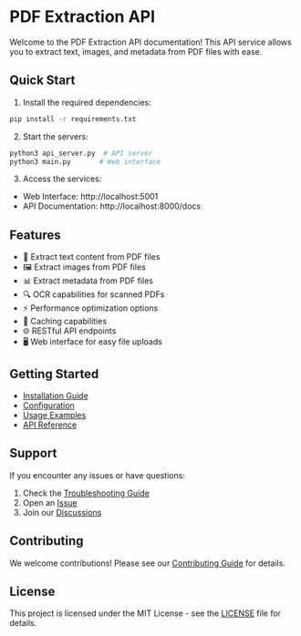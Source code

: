 # PDF Extraction API

Welcome to the PDF Extraction API documentation! This API service allows you to extract text, images, and metadata from PDF files with ease.

## Quick Start

1. Install the required dependencies:
```bash
pip install -r requirements.txt
```

2. Start the servers:
```bash
python3 api_server.py  # API server
python3 main.py       # Web interface
```

3. Access the services:
- Web Interface: http://localhost:5001
- API Documentation: http://localhost:8000/docs

## Features

- 📝 Extract text content from PDF files
- 🖼️ Extract images from PDF files
- 📊 Extract metadata from PDF files
- 🔍 OCR capabilities for scanned PDFs
- ⚡ Performance optimization options
- 💾 Caching capabilities
- 🌐 RESTful API endpoints
- 🖥️ Web interface for easy file uploads

## Getting Started

- [Installation Guide](installation.md)
- [Configuration](configuration.md)
- [Usage Examples](usage.md)
- [API Reference](api.md)

## Support

If you encounter any issues or have questions:
1. Check the [Troubleshooting Guide](troubleshooting.md)
2. Open an [Issue](https://github.com/Amankumar006/PDF-Extraction-API/issues)
3. Join our [Discussions](https://github.com/Amankumar006/PDF-Extraction-API/discussions)

## Contributing

We welcome contributions! Please see our [Contributing Guide](contributing.md) for details.

## License

This project is licensed under the MIT License - see the [LICENSE](LICENSE) file for details. 